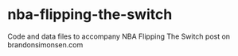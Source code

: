 # nba-flipping-the-switch
Code and data files to accompany NBA Flipping The Switch post on brandonsimonsen.com
